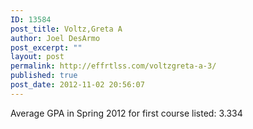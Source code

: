 ```yaml
---
ID: 13584
post_title: Voltz,Greta A
author: Joel DesArmo
post_excerpt: ""
layout: post
permalink: http://effrtlss.com/voltzgreta-a-3/
published: true
post_date: 2012-11-02 20:56:07
---
```

<p>Average GPA in Spring 2012 for first course listed: 3.334</p>